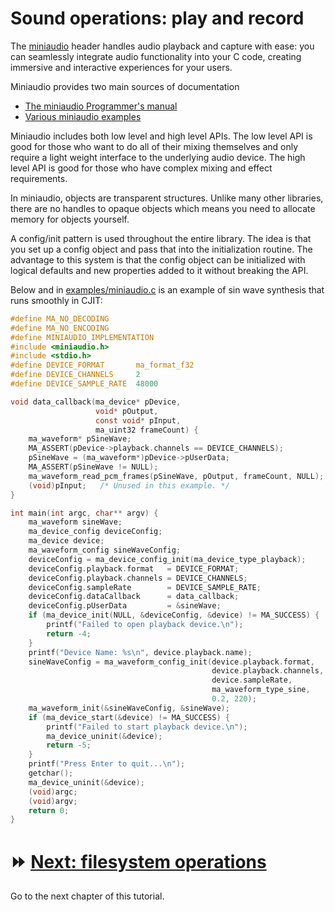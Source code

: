 # Sound operations: play and record

The [miniaudio](https://miniaud.io) header handles audio playback and
capture with ease: you can seamlessly integrate audio functionality
into your C code, creating immersive and interactive experiences for
your users.

Miniaudio provides two main sources of documentation

  - [The miniaudio Programmer's manual](https://miniaud.io/docs/manual/index.html)
  - [Various miniaudio examples](https://miniaud.io/docs/examples/index.html)

Miniaudio includes both low level and high level APIs. The low level
API is good for those who want to do all of their mixing themselves
and only require a light weight interface to the underlying audio
device. The high level API is good for those who have complex mixing
and effect requirements.

In miniaudio, objects are transparent structures. Unlike many other
libraries, there are no handles to opaque objects which means you need
to allocate memory for objects yourself.

A config/init pattern is used throughout the entire library. The idea
is that you set up a config object and pass that into the
initialization routine. The advantage to this system is that the
config object can be initialized with logical defaults and new
properties added to it without breaking the API.

Below and in
[examples/miniaudio.c](https://github.com/dyne/cjit/blob/main/examples/miniaudio.c)
is an example of sin wave synthesis that runs smoothly in CJIT:

```c
#define MA_NO_DECODING
#define MA_NO_ENCODING
#define MINIAUDIO_IMPLEMENTATION
#include <miniaudio.h>
#include <stdio.h>
#define DEVICE_FORMAT       ma_format_f32
#define DEVICE_CHANNELS     2
#define DEVICE_SAMPLE_RATE  48000

void data_callback(ma_device* pDevice,
                   void* pOutput,
                   const void* pInput,
                   ma_uint32 frameCount) {
    ma_waveform* pSineWave;
    MA_ASSERT(pDevice->playback.channels == DEVICE_CHANNELS);
    pSineWave = (ma_waveform*)pDevice->pUserData;
    MA_ASSERT(pSineWave != NULL);
    ma_waveform_read_pcm_frames(pSineWave, pOutput, frameCount, NULL);
    (void)pInput;   /* Unused in this example. */
}

int main(int argc, char** argv) {
    ma_waveform sineWave;
    ma_device_config deviceConfig;
    ma_device device;
    ma_waveform_config sineWaveConfig;
    deviceConfig = ma_device_config_init(ma_device_type_playback);
    deviceConfig.playback.format   = DEVICE_FORMAT;
    deviceConfig.playback.channels = DEVICE_CHANNELS;
    deviceConfig.sampleRate        = DEVICE_SAMPLE_RATE;
    deviceConfig.dataCallback      = data_callback;
    deviceConfig.pUserData         = &sineWave;
    if (ma_device_init(NULL, &deviceConfig, &device) != MA_SUCCESS) {
        printf("Failed to open playback device.\n");
        return -4;
    }
    printf("Device Name: %s\n", device.playback.name);
    sineWaveConfig = ma_waveform_config_init(device.playback.format,
                                             device.playback.channels,
                                             device.sampleRate,
                                             ma_waveform_type_sine,
                                             0.2, 220);
    ma_waveform_init(&sineWaveConfig, &sineWave);
    if (ma_device_start(&device) != MA_SUCCESS) {
        printf("Failed to start playback device.\n");
        ma_device_uninit(&device);
        return -5;
    }
    printf("Press Enter to quit...\n");
    getchar();
    ma_device_uninit(&device);
    (void)argc;
    (void)argv;
    return 0;
}
```

# ⏩ [Next: filesystem operations](filesystem.md)

Go to the next chapter of this tutorial.

